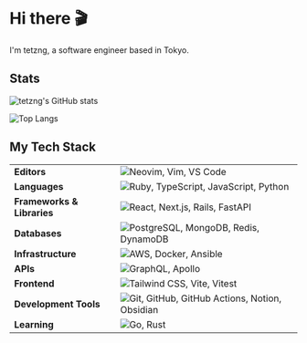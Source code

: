# Hi there 🎬

I'm tetzng, a software engineer based in Tokyo.

## Stats

<p>
  <picture>
    <source media="(prefers-color-scheme: dark)"
      srcset="https://github-readme-stats.vercel.app/api?username=tetzng&show_icons=true&count_private=true&theme=tokyonight">
    <img src="https://github-readme-stats.vercel.app/api?username=tetzng&show_icons=true&count_private=true"
      alt="tetzng's GitHub stats">
  </picture>
</p>

<p>
  <picture>
    <source media="(prefers-color-scheme: dark)"
      srcset="https://github-readme-stats.vercel.app/api/top-langs/?username=tetzng&hide=html%2ccss&theme=tokyonight">
    <img src="https://github-readme-stats.vercel.app/api/top-langs/?username=tetzng&hide=html%2ccss" alt="Top Langs">
  </picture>
</p>

## My Tech Stack

<table>
  <tr>
    <td><strong>Editors</strong></td>
    <td>
      <picture>
        <source media="(prefers-color-scheme: light)"
          srcset="https://skillicons.dev/icons?i=neovim%2cvim%2cvscode&theme=light">
        <img src="https://skillicons.dev/icons?i=neovim%2cvim%2cvscode" alt="Neovim, Vim, VS Code" />
      </picture>
    </td>
  </tr>
  <tr>
    <td><strong>Languages</strong></td>
    <td>
      <picture>
        <source media="(prefers-color-scheme: light)"
          srcset="https://skillicons.dev/icons?i=ruby%2cts%2cjs%2cpython&theme=light">
        <img src="https://skillicons.dev/icons?i=ruby%2cts%2cjs%2cpython" alt="Ruby, TypeScript, JavaScript, Python" />
      </picture>
    </td>
  </tr>
  <tr>
    <td><strong>Frameworks & Libraries</strong></td>
    <td>
      <picture>
        <source media="(prefers-color-scheme: light)"
          srcset="https://skillicons.dev/icons?i=react%2cnextjs%2crails%2cfastapi&theme=light">
        <img src="https://skillicons.dev/icons?i=react%2cnextjs%2crails%2cfastapi" alt="React, Next.js, Rails, FastAPI" />
      </picture>
    </td>
  </tr>
  <tr>
    <td><strong>Databases</strong></td>
    <td>
      <picture>
        <source media="(prefers-color-scheme: light)"
          srcset="https://skillicons.dev/icons?i=postgres%2cmongodb%2credis%2cdynamodb&theme=light">
        <img src="https://skillicons.dev/icons?i=postgres%2cmongodb%2credis%2cdynamodb"
          alt="PostgreSQL, MongoDB, Redis, DynamoDB" />
      </picture>
    </td>
  </tr>
  <tr>
    <td><strong>Infrastructure</strong></td>
    <td>
      <picture>
        <source media="(prefers-color-scheme: light)"
          srcset="https://skillicons.dev/icons?i=aws%2cdocker%2cansible&theme=light">
        <img src="https://skillicons.dev/icons?i=aws%2cdocker%2cansible" alt="AWS, Docker, Ansible" />
      </picture>
    </td>
  </tr>
  <tr>
    <td><strong>APIs</strong></td>
    <td>
      <picture>
        <source media="(prefers-color-scheme: light)"
          srcset="https://skillicons.dev/icons?i=graphql%2capollo&theme=light">
        <img src="https://skillicons.dev/icons?i=graphql%2capollo" alt="GraphQL, Apollo" />
      </picture>
    </td>
  </tr>
  <tr>
    <td><strong>Frontend</strong></td>
    <td>
      <picture>
        <source media="(prefers-color-scheme: light)"
          srcset="https://skillicons.dev/icons?i=tailwind%2cvite%2cvitest&theme=light">
        <img src="https://skillicons.dev/icons?i=tailwind%2cvite%2cvitest" alt="Tailwind CSS, Vite, Vitest" />
      </picture>
    </td>
  </tr>
  <tr>
    <td><strong>Development Tools</strong></td>
    <td>
      <picture>
        <source media="(prefers-color-scheme: light)"
          srcset="https://skillicons.dev/icons?i=git%2cgithub%2cgithubactions%2cnotion%2cobsidian&theme=light">
        <img src="https://skillicons.dev/icons?i=git%2cgithub%2cgithubactions%2cnotion%2cobsidian"
          alt="Git, GitHub, GitHub Actions, Notion, Obsidian" />
      </picture>
    </td>
  </tr>
  <tr>
    <td><strong>Learning</strong></td>
    <td>
      <picture>
        <source media="(prefers-color-scheme: light)" srcset="https://skillicons.dev/icons?i=go%2crust&theme=light">
        <img src="https://skillicons.dev/icons?i=go%2crust" alt="Go, Rust" />
      </picture>
    </td>
  </tr>
</table>
